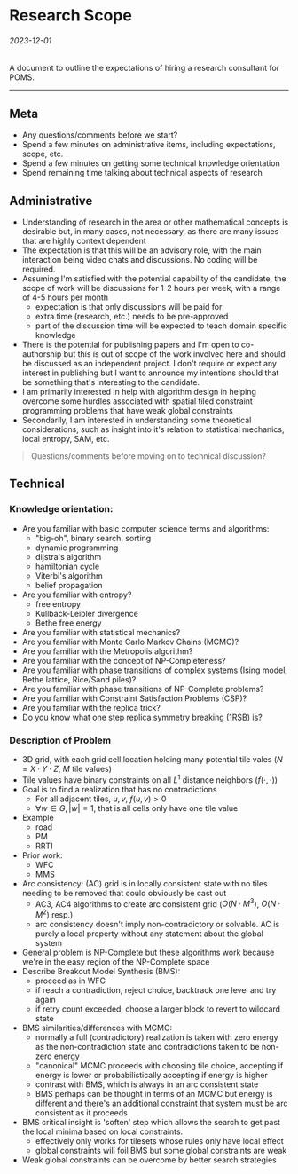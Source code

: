 Research Scope
===

###### 2023-12-01

A document to outline the expectations of hiring a research consultant for POMS.

---

Meta
---

* Any questions/comments before we start?
* Spend a few minutes on administrative items, including expectations,
  scope, etc.
* Spend a few minutes on getting some technical knowledge orientation
* Spend remaining time talking about technical aspects of research

Administrative
---

* Understanding of research in the area or other mathematical concepts is desirable
  but, in many cases, not necessary, as there are many issues that are highly
  context dependent
* The expectation is that this will be an advisory role, with the main interaction
  being video chats and discussions. No coding will be required.
* Assuming I'm satisfied with the potential capability of the candidate, the scope
  of work will be discussions for 1-2 hours per week, with a range of 4-5 hours per
  month
  - expectation is that only discussions will be paid for
  - extra time (research, etc.) needs to be pre-approved
  - part of the discussion time will be expected to teach domain specific knowledge
* There is the potential for publishing papers and I'm open to co-authorship but this
  is out of scope of the work involved here and should be discussed as an independent project.
  I don't require or expect any interest in publishing but I want to announce my intentions
  should that be something that's interesting to the candidate.
* I am primarily interested in help with algorithm design in helping overcome some hurdles
  associated with spatial tiled constraint programming problems that have weak global constraints
* Secondarily, I am interested in understanding some theoretical considerations, such as insight
  into it's relation to statistical mechanics, local entropy, SAM, etc.

> Questions/comments before moving on to technical discussion?

Technical
---

### Knowledge orientation:

* Are you familiar with basic computer science terms and algorithms:
  - "big-oh", binary search, sorting
  - dynamic programming
  - dijstra's algorithm
  - hamiltonian cycle
  - Viterbi's algorithm
  - belief propagation
* Are you familiar with entropy?
  - free entropy
  - Kullback-Leibler divergence
  - Bethe free energy
* Are you familiar with statistical mechanics?
* Are you familiar with Monte Carlo Markov Chains (MCMC)?
* Are you familiar with the Metropolis algorithm?
* Are you familiar with the concept of NP-Completeness?
* Are you familiar with phase transitions of complex systems (Ising model, Bethe lattice, Rice/Sand piles)?
* Are you familiar with phase transitions of NP-Complete problems?
* Are you familiar with Constraint Satisfaction Problems (CSP)?
* Are you familiar with the replica trick?
* Do you know what one step replica symmetry breaking (1RSB) is?

### Description of Problem

* 3D grid, with each grid cell location holding many potential tile vales ($N = X \cdot Y \cdot Z$, $M$ tile values)
* Tile values have binary constraints on all $L^1$ distance neighbors ($f(\cdot,\cdot)$)
* Goal is to find a realization that has no contradictions
  - For all adjacent tiles, $u, v$, $f(u,v)>0$
  - $\forall w \in G, |w|=1$, that is all cells only have one tile value
* Example
  - road
  - PM
  - RRTI
* Prior work:
  - WFC
  - MMS
* Arc consistency: (AC) grid is in locally consistent state with no tiles needing to be
  removed that could obviously be cast out
  - AC3, AC4 algorithms to create arc consistent grid ($O(N \cdot M^3)$, $O(N \cdot M^2)$ resp.)
  - arc consistency doesn't imply non-contradictory or solvable. AC is purely a local property
    without any statement about the global system
* General problem is NP-Complete but these algorithms work because we're in the easy region of the NP-Complete space
* Describe Breakout Model Synthesis (BMS):
  - proceed as in WFC
  - if reach a contradiction, reject choice, backtrack one level and try again
  - if retry count exceeded, choose a larger block to revert to wildcard state
* BMS similarities/differences with MCMC:
  - normally a full (contradictory) realization is taken with zero energy as the
    non-contradiction state and contradictions taken to be non-zero energy
  - "canonical" MCMC proceeds with choosing tile choice, accepting if energy is lower
    or probabilistically accepting if energy is higher
  - contrast with BMS, which is always in an arc consistent state
  - BMS perhaps can be thought in terms of an MCMC but energy is different and there's
    an additional constraint that system must be arc consistent as it proceeds
* BMS critical insight is 'soften' step which allows the search to get past the local minima
  based on local constraints.
  - effectively only works for tilesets whose rules only have local effect
  - global constraints will foil BMS but some global constraints are weak
* Weak global constraints can be overcome by better search strategies

